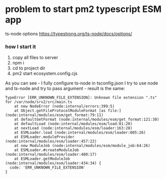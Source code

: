 # problem to start pm2 typescript ESM app

ts-node options
https://typestrong.org/ts-node/docs/options/

### how I start it

1. copy all files to server
2. npm i
3. cd to project dir
3. pm2 start ecosystem.config.cjs

As you can see - I fully configure ts-node in tsconfig.json
I try to use node and ts-node and try to pass argument - result is the same:

```
TypeError [ERR_UNKNOWN_FILE_EXTENSION]: Unknown file extension ".ts" for /var/node/srv2/src/main.ts
    at new NodeError (node:internal/errors:399:5)
    at Object.getFileProtocolModuleFormat [as file:] (node:internal/modules/esm/get_format:79:11)
    at defaultGetFormat (node:internal/modules/esm/get_format:121:38)
    at defaultLoad (node:internal/modules/esm/load:81:20)
    at nextLoad (node:internal/modules/esm/loader:163:28)
    at ESMLoader.load (node:internal/modules/esm/loader:605:26)
    at ESMLoader.moduleProvider (node:internal/modules/esm/loader:457:22)
    at new ModuleJob (node:internal/modules/esm/module_job:64:26)
    at ESMLoader.#createModuleJob (node:internal/modules/esm/loader:480:17)
    at ESMLoader.getModuleJob (node:internal/modules/esm/loader:434:34) {
  code: 'ERR_UNKNOWN_FILE_EXTENSION'
}

```
